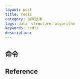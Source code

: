 ```yaml
---
layout: post
title: redis
category: 游戏技术
tags: data　structure／algorithm
keywords: redis
description: 
---
```


## 命令

## Reference


